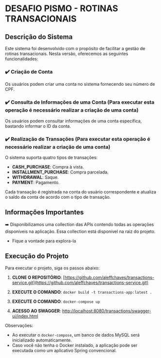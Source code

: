 # DESAFIO PISMO - ROTINAS TRANSACIONAIS

## Descrição do Sistema

Este sistema foi desenvolvido com o propósito de facilitar a gestão de rotinas transacionais. Nesta versão, oferecemos as seguintes funcionalidades:

### ✔️ Criação de Conta

Os usuários podem criar uma conta no sistema fornecendo seu número de CPF.

### ✔️ Consulta de Informações de uma Conta (Para executar esta operação é necessário realizar a criação de uma conta)

Os usuários podem consultar informações de uma conta específica, bastando informar o ID da conta.

### ✔️ Realização de Transações (Para executar esta operação é necessário realizar a criação de uma conta)

O sistema suporta quatro tipos de transações:

- **CASH_PURCHASE**: Compra à vista.
- **INSTALLMENT_PURCHASE**: Compra parcelada.
- **WITHDRAWAL**: Saque.
- **PAYMENT**: Pagamento.

Cada transação é registrada na conta do usuário correspondente e atualiza o saldo da conta de acordo com o tipo de transação.

## Informações Importantes

➡️ Disponibilizamos uma collection das APIs contendo todas as operações disponíveis na aplicação. Essa collection está disponível na raiz do projeto.
- Fique a vontade para explora-la 

## Execução do Projeto

Para executar o projeto, siga os passos abaixo:

1. **CLONE O REPOSITÓRIO**: [https://github.com/aleffchaves/transactions-service.git](https://github.com/aleffchaves/transactions-service.git)

2. **EXECUTE O COMANDO**: `docker build -t transactions-app:latest .`
3. **EXECUTE O COMANDO**: `docker-compose up`

4. **ACESSO AO SWAGGER**: [http://localhost:8080/transactions/swagger-ui/index.html](http://localhost:8080/transactions/swagger-ui/index.html)

Observações:

- Ao executar o `docker-compose`, um banco de dados MySQL será inicializado automaticamente.
- Caso você não tenha o Docker instalado, a aplicação pode ser executada como um aplicativo Spring convencional.
